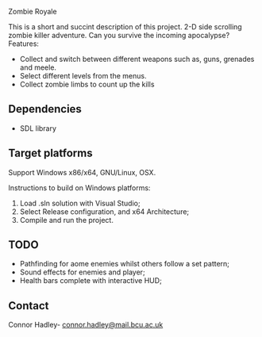 <!-- ABOUT THE PROJECT -->
Zombie Royale

<!-- A screenshot of your game would be nice here... -->

This is a short and succint description of this project. 
2-D side scrolling zombie killer adventure. Can you survive the incoming apocalypse?
Features:
* Collect and switch between different weapons such as, guns, grenades and meele.
* Select different levels from the menus.
* Collect zombie limbs to count up the kills

## Dependencies
* SDL library

## Target platforms
Support Windows x86/x64, GNU/Linux, OSX.

Instructions to build on Windows platforms:
1) Load .sln solution with Visual Studio;
2) Select Release configuration, and x64 Architecture;
3) Compile and run the project.

## TODO

* Pathfinding for aome enemies whilst others follow a set pattern;
* Sound effects for enemies and player;
* Health bars complete with interactive HUD;

## Contact

Connor Hadley- connor.hadley@mail.bcu.ac.uk
